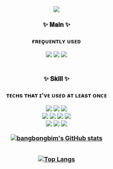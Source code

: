 <div align='center'>
  
  
<img src="https://capsule-render.vercel.app/api?type=waving&color=gradient&height=200&section=header&text=bangbongbim%20GitHub&fontSize=50&animation=fadeIn" />

    
  <h3>✨ 𝐌𝐚𝐢𝐧 ✨<h3> 
    <p> ғʀᴇǫᴜᴇɴᴛʟʏ ᴜsᴇᴅ </p>
  <img src="https://img.shields.io/badge/React.js-6f1eea?style=flat-square&logo=React&logoColor=white"/></a>
  <img src="https://img.shields.io/badge/Node.js-6f1eea?style=flat-square&logo=Node.js&logoColor=white"/></a>
  <img src="https://img.shields.io/badge/JavaScript-6f1eea?style=flat-square&logo=JavaScript&logoColor=white"/></a>
  
<br/>  
<br/>
  
  <h3>✨ 𝐒𝐤𝐢𝐥𝐥 ✨<h3>
    <p> ᴛᴇᴄʜs ᴛʜᴀᴛ ɪ'ᴠᴇ ᴜsᴇᴅ ᴀᴛ ʟᴇᴀsᴛ ᴏɴᴄᴇ </p>
<img src="https://img.shields.io/badge/Java-007396?style=flat-square&logo=Java&logoColor=white"/></a>
<img src="https://img.shields.io/badge/C++-00599C?style=flat-square&logo=C%2B%2B&logoColor=white"/></a>
<img src="https://img.shields.io/badge/JavaScript-F7DF1E?style=flat-square&logo=JavaScript&logoColor=white"/></a>
<br/>
<img src="https://img.shields.io/badge/HTML-E34F26?style=flat-square&logo=HTML5&logoColor=white"/></a>
<img src="https://img.shields.io/badge/CSS3-1572B6?style=flat-square&logo=CSS3&logoColor=white"/></a>
<img src="https://img.shields.io/badge/SCSS-CC6699?style=flat-square&logo=SASS&logoColor=white"/></a>
<img src="https://img.shields.io/badge/React.js-61DAFB?style=flat-square&logo=React&logoColor=white"/></a>
<br/>
<img src="https://img.shields.io/badge/Node.js-339933?style=flat-square&logo=Node.js&logoColor=white"/></a>
<img src="https://img.shields.io/badge/MySQL-4479A1?style=flat-square&logo=MySQL&logoColor=white"/></a>
<img src="https://img.shields.io/badge/Firebase-FFCA28?style=flat-square&logo=Firebase&logoColor=white"/></a>
<br/>
<!-- 

<br/>
<br/>
<h3>✨ 𝐆𝐢𝐭𝐡𝐮𝐛 𝐒𝐭𝐚𝐭𝐮𝐬 ✨</h3> -->



[![bangbongbim's GitHub stats](https://github-readme-stats.vercel.app/api?username=bangbongbim&show_icons=true&bg_color=30,6d0fe8,fccbc9&title_color=fff&text_color=fff&theme=yeblu)](https://github.com/bangbongbim/github-readme-stats) 
<br/>
<br/>

[![Top Langs](https://github-readme-stats.vercel.app/api/top-langs/?username=bangbongbim&layout=compact&theme=vue&title_color=6d0fe8)](https://github.com/bangbongbim/github-readme-stats)
  

</div>

